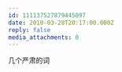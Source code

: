 ```yaml
---
id: 111137527879445097
date: 2010-03-28T20:17:00.000Z
reply: false
media_attachments: 0
---
```


几个严肃的词 ​​​​

